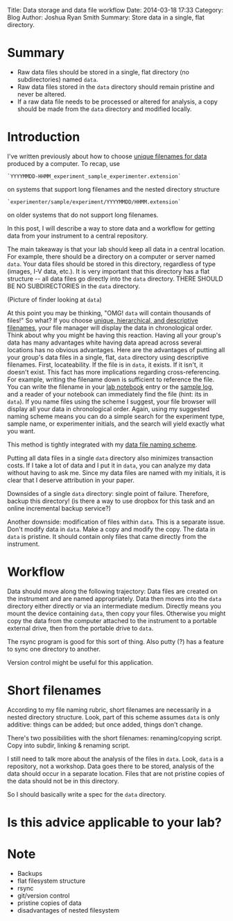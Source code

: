 Title: Data storage and data file workflow
Date: 2014-03-18 17:33
Category: Blog
Author: Joshua Ryan Smith
Summary: Store data in a single, flat directory.

Summary
=======
  * Raw data files should be stored in a single, flat directory (no subdirectories) named `data`.
  * Raw data files stored in the `data` directory should remain pristine and never be altered.
  * If a raw data file needs to be processed or altered for analysis, a copy should be made from the `data` directory and modified locally.

Introduction
============
I've written previously about how to choose [unique filenames for data]() produced by a computer. To recap, use 

    `YYYYMMDD-HHMM_experiment_sample_experimenter.extension`

on systems that support long filenames and the nested directory structure
    
    `experimenter/sample/experiment/YYYYMMDD/HHMM.extension`

on older systems that do not support long filenames.

In this post, I will describe a way to store data and a workflow for getting data from your instrument to a central repository.

The main takeaway is that your lab should keep all data in a central location. For example, there should be a directory on a computer or server named `data`. Your data files should be stored in this directory, regardless of type (images, I-V data, etc.). It is very important that this directory has a flat structure -- all data files go directly into the `data` directory. THERE SHOULD BE NO SUBDIRECTORIES in the `data` directory.

(Picture of finder looking at `data`)

At this point you may be thinking, "OMG! `data` will contain thousands of files!" So what? If you choose [unique, hierarchical, and descriptive filenames](), your file manager will display the data in chronological order. Think about why you might be having this reaction. Having all your group's data has many advantages white having data apread across several locations has no obvious advantages. Here are the advantages of putting all your group's data files in a single, flat, `data` directory using descriptive filenames. First, locateability. If the file is in `data`, it exists. If it isn't, it doesn't exist. This fact has more implications regarding cross-referencing. For example, writing the filename down is sufficient to reference the file. You can write the filename in your [lab notebook]() entry or the [sample log](), and a reader of your notebook can immediately find the file (hint: its in `data`). If you name files using the scheme I suggest, your file browser will display all your data in chronological order. Again, using my suggested naming scheme means you can do a simple search for the experiment type, sample name, or experimenter initials, and the search will yield exactly what you want.

This method is tightly integrated with my [data file naming scheme]().

Putting all data files in a single `data` directory also minimizes transaction costs. If I take a lot of data and I put it in `data`, you can analyze my data without having to ask me. Since my data files are named with my initials, it is clear that I deserve attribution in your paper.

Downsides of a single `data` directory: single point of failure. Therefore, backup this directory! (is there a way to use dropbox for this task and an online incremental backup service?)

Another downside: modification of files within `data`. This is a separate issue. Don't modify data in `data`. Make a copy and modify the copy. The data in `data` is pristine. It should contain only files that came directly from the instrument.

Workflow
========
Data should move along the following trajectory: Data files are created on the instrument and are named appropriately. Data then moves into the `data` directory either directly or via an intermediate medium. Directly means you mount the device containing `data`, then copy your files. Otherwise you might copy the data from the computer attached to the instrument to a portable external drive, then from the portable drive to `data`.

The rsync program is good for this sort of thing. Also putty (?) has a feature to sync one directory to another.

Version control might be useful for this application.

Short filenames
===============
According to my file naming rubric, short filenames are necessarily in a nested directory structure. Look, part of this scheme assumes `data` is only additive: things can be added; but once added, things don't change.

There's two possibilities with the short filenames: renaming/copying script. Copy into subdir, linking & renaming script.

I still need to talk more about the analysis of the files in `data`. Look, `data` is a repository, not a workshop. Data goes there to be stored, analysis of the data should occur in a separate location. Files that are not pristine copies of the data should not be in this directory.

So I should basically write a spec for the `data` directory.


Is this advice applicable to your lab?
======================================


Note
====
* Backups
* flat filesystem structure
* rsync
* git/version control
* pristine copies of data
* disadvantages of nested filesystem
